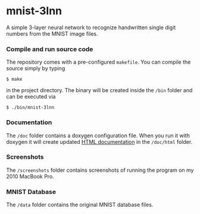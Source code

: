 # mnist-3lnn
A simple 3-layer neural network to recognize handwritten single digit numbers from the MNIST image files.


### Compile and run source code

The repository comes with a pre-configured `makefile`. You can compile the source simply by typing

```
$ make
```

in the project directory. The binary will be created inside the `/bin` folder and can be executed via

```
$ ./bin/mnist-3lnn
```

### Documentation

The  `/doc` folder contains a doxygen configuration file. 
When you run it with doxygen it will create updated [HTML documentation](https://rawgit.com/mmlind/mnist-3lnn/master/doc/html/index.html) in the `/doc/html` folder.

### Screenshots

The `/screenshots` folder contains screenshots of running the program on my 2010 MacBook Pro.


### MNIST Database

The `/data` folder contains the original MNIST database files.

